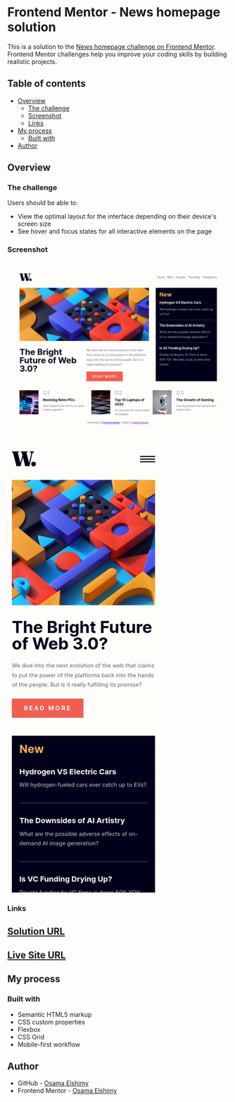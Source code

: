 # Frontend Mentor - News homepage solution

This is a solution to the [News homepage challenge on Frontend Mentor](https://www.frontendmentor.io/challenges/news-homepage-H6SWTa1MFl). Frontend Mentor challenges help you improve your coding skills by building realistic projects.

## Table of contents

- [Overview](#overview)
  - [The challenge](#the-challenge)
  - [Screenshot](#screenshot)
  - [Links](#links)
- [My process](#my-process)
  - [Built with](#built-with)
- [Author](#author)

## Overview

### The challenge

Users should be able to:

- View the optimal layout for the interface depending on their device's screen size
- See hover and focus states for all interactive elements on the page

### Screenshot

![](./desktop-screeshot.png)
![](./mobile-screeshot.png)

### Links

## [Solution URL](https://www.frontendmentor.io/solutions/responsive-news-page-mobile-first-design-3YRE0AEdSJ)
## [Live Site URL](https://news-homepage-osama-elshimy.netlify.app/)

## My process

### Built with

- Semantic HTML5 markup
- CSS custom properties
- Flexbox
- CSS Grid
- Mobile-first workflow

## Author

- GitHub - [Osama Elshimy](https://github.com/osama-elshimy)
- Frontend Mentor - [Osama Elshimy](https://www.frontendmentor.io/profile/Osama-Elshimy)
